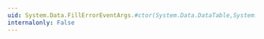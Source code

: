 ```yaml
---
uid: System.Data.FillErrorEventArgs.#ctor(System.Data.DataTable,System.Object[])
internalonly: False
---
```

